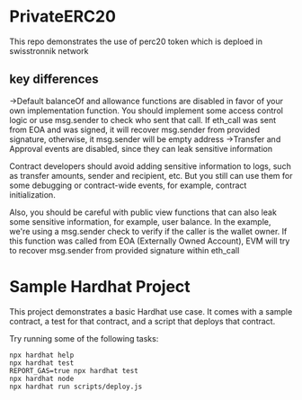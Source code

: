 # PrivateERC20
This repo demonstrates the use of perc20 token which is deploed in swisstronnik network

## key differences
->Default balanceOf and allowance functions are disabled in favor of your own implementation function. You should implement some access control logic or use msg.sender to check who sent that call. If eth_call was sent from EOA and was signed, it will recover msg.sender from provided signature, otherwise, it msg.sender will be empty address
->Transfer and Approval events are disabled, since they can leak sensitive information

Contract developers should avoid adding sensitive information to logs, such as transfer amounts, sender and recipient, etc. But you still can use them for some debugging or contract-wide events, for example, contract initialization.

Also, you should be careful with public view functions that can also leak some sensitive information, for example, user balance. In the example, we're using a msg.sender check to verify if the caller is the wallet owner. If this function was called from EOA (Externally Owned Account), EVM will try to recover msg.sender from provided signature within eth_call

# Sample Hardhat Project

This project demonstrates a basic Hardhat use case. It comes with a sample contract, a test for that contract, and a script that deploys that contract.

Try running some of the following tasks:

```shell
npx hardhat help
npx hardhat test
REPORT_GAS=true npx hardhat test
npx hardhat node
npx hardhat run scripts/deploy.js
```
